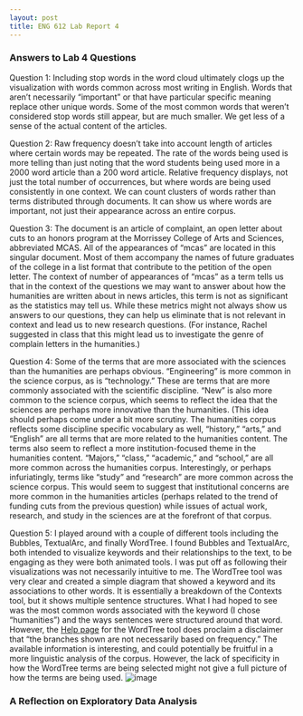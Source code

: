 ```yaml
---
layout: post
title: ENG 612 Lab Report 4
---
```

### Answers to Lab 4 Questions
Question 1: Including stop words in the word cloud ultimately clogs up the visualization with words common across most writing in English. Words that aren’t necessarily “important” or that have particular specific meaning replace other unique words. Some of the most common words that weren’t considered stop words still appear, but are much smaller. We get less of a sense of the actual content of the articles.

Question 2: Raw frequency doesn’t take into account length of articles where certain words may be repeated. The rate of the words being used is more telling than just noting that the word students being used more in a 2000 word article than a 200 word article. Relative frequency displays, not just the total number of occurrences, but where words are being used consistently in one context. We can count clusters of words rather than terms distributed through documents. It can show us where words are important, not just their appearance across an entire corpus.

Question 3: The document is an article of complaint, an open letter about cuts to an honors program at the Morrissey College of Arts and Sciences, abbreviated MCAS. All of the appearances of “mcas” are located in this singular document. Most of them accompany the names of future graduates of the college in a list format that contribute to the petition of the open letter. The context of number of appearances of “mcas” as a term tells us that in the context of the questions we may want to answer about how the humanities are written about in news articles, this term is not as significant as the statistics may tell us. While these metrics might not always show us answers to our questions, they can help us eliminate that is not relevant in context and lead us to new research questions. (For instance, Rachel suggested in class that this might lead us to investigate the genre of complain letters in the humanities.)

Question 4: Some of the terms that are more associated with the sciences than the humanities are perhaps obvious. “Engineering” is more common in the science corpus, as is “technology.” These are terms that are more commonly associated with the scientific discipline. “New” is also more common to the science corpus, which seems to reflect the idea that the sciences are perhaps more innovative than the humanities. (This idea should perhaps come under a bit more scrutiny. The humanities corpus reflects some discipline specific vocabulary as well, “history,” “arts,” and “English” are all terms that are more related to the humanities content. The terms also seem to reflect a more institution-focused theme in the humanities content. “Majors,” “class,” “academic,” and “school,” are all more common across the humanities corpus. Interestingly, or perhaps infuriatingly, terms like “study” and “research” are more common across the science corpus. This would seem to suggest that institutional concerns are more common in the humanities articles (perhaps related to the trend of funding cuts from the previous question) while issues of actual work, research, and study in the sciences are at the forefront of that corpus.

Question 5: I played around with a couple of different tools including the Bubbles, TextualArc, and finally WordTree. I found Bubbles and TextualArc, both intended to visualize keywords and their relationships to the text, to be engaging as they were both animated tools. I was put off as following their visualizations was not necessarily intuitive to me. The WordTree tool was very clear and created a simple diagram that showed a keyword and its associations to other words. It is essentially a breakdown of the Contexts tool, but it shows multiple sentence structures. What I had hoped to see was the most common words associated with the keyword (I chose “humanities”) and the ways sentences were structured around that word. However, the [Help page](https://voyant-tools.org/docs/#!/guide/wordtree) for the WordTree tool does proclaim a disclaimer that “the branches shown are not necessarily based on frequency.” The available information is interesting, and could potentially be fruitful in a more linguistic analysis of the corpus. However, the lack of specificity in how the WordTree terms are being selected might not give a full picture of how the terms are being used.
![image](file://wordtree.png)

### A Reflection on Exploratory Data Analysis
